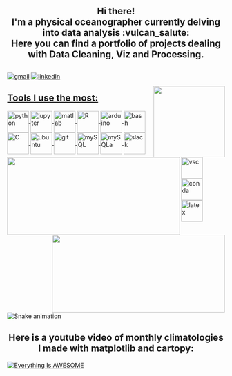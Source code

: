 <h2 align="center"> 
	Hi there! <br>
	I'm a physical oceanographer currently delving into data analysis :vulcan_salute: <br>
	Here you can find a portfolio of projects dealing with Data Cleaning, Viz and Processing.
</h2>

##
[![gmail](https://img.shields.io/badge/Gmail-D14836?style=for-the-badge&logo=gmail&logoColor=white)](mailto:hbatistuzzo@gmail.com)
[![linkedIn](https://img.shields.io/badge/LinkedIn-0077B5?style=for-the-badge&logo=linkedin&logoColor=white)](https://www.linkedin.com/in/henrique-batistuzzo/)

<a href="https://www.codewars.com/users/hbatistuzzo" target="_blank">
    <img width="165" align="right" src="https://www.codewars.com/users/hbatistuzzo/badges/micro" />
</a>
	
##
<div>
<a href="https://github.com/hbatistuzzo">
<img height="180em" width="400em" align="left" src="https://github-readme-stats.vercel.app/api?username=hbatistuzzo&show_icons=true&theme=dark&include_all_commits=true&count_private=true"/>
<img height="180em" width="400em" align="right" src="https://github-readme-stats.vercel.app/api/top-langs/?username=hbatistuzzo&layout=compact&langs_count=7&theme=dark" />
</div>

<div>

## Tools I use the most:

</div>

<div style = 'display: inline_block'>

<a href="https://docs.python.org/3/">
<img align='center' width=50px alt='python' src='https://cdn.jsdelivr.net/gh/devicons/devicon/icons/python/python-original.svg' />
</a>

<a href="https://jupyter.org/">
<img align='center' width=50px alt='jupyter' src="https://cdn.jsdelivr.net/gh/devicons/devicon/icons/jupyter/jupyter-original-wordmark.svg" />
</a>

<a href="https://www.mathworks.com/products/matlab.html">
<img align='center' width=50px alt='matlab' src="https://cdn.jsdelivr.net/gh/devicons/devicon/icons/matlab/matlab-original.svg" />
</a>

<a href="https://www.r-project.org/">
<img align='center' width=50px alt='R' src="https://cdn.jsdelivr.net/gh/devicons/devicon/icons/r/r-original.svg"/>
</a>

<a href="https://www.arduino.cc/">
<img align='center' width=50px alt='arduino' src="https://cdn.jsdelivr.net/gh/devicons/devicon/icons/arduino/arduino-original-wordmark.svg" />
</a>

<a href="https://en.wikipedia.org/wiki/Bash_(Unix_shell)">
<img align='center' width=50px alt='bash' src="https://cdn.jsdelivr.net/gh/devicons/devicon/icons/bash/bash-original.svg" />
</a>

<a href="https://en.wikipedia.org/wiki/C_(programming_language)">
<img align='center' width=50px alt='C' src="https://cdn.jsdelivr.net/gh/devicons/devicon/icons/c/c-original.svg" />
</a>

<a href="https://https://ubuntu.com/">
<img align='center' width=50px alt='ubuntu' src="https://cdn.jsdelivr.net/gh/devicons/devicon/icons/ubuntu/ubuntu-plain-wordmark.svg" />
</a>

<a href="https://git-scm.com/">
<img align='center' width=50px alt='git' src="https://cdn.jsdelivr.net/gh/devicons/devicon/icons/git/git-original.svg" />
</a>

<a href="https://www.mysql.com/">
<img align='center' width=50px alt='mySQL' src="https://cdn.jsdelivr.net/gh/devicons/devicon/icons/mysql/mysql-original-wordmark.svg"/>
</a>

<a href="https://www.sqlalchemy.org/">
<img align='center' width=50px alt='mySQLa' src="https://cdn.jsdelivr.net/gh/devicons/devicon/icons/sqlalchemy/sqlalchemy-original.svg"/>
</a>

<a href="https://slack.com/">
<img align='center' width=50px alt='slack' src="https://cdn.jsdelivr.net/gh/devicons/devicon/icons/slack/slack-original.svg"/>
</a>

<a href="https://code.visualstudio.com/">
<img align='center' width=50px alt='vsc' src="https://cdn.jsdelivr.net/gh/devicons/devicon/icons/vscode/vscode-original.svg" />
</a>

<a href="https://www.anaconda.com/">
<img align='center' width=50px alt='conda' src="https://cdn.jsdelivr.net/gh/devicons/devicon/icons/anaconda/anaconda-original.svg" />
</a>

<a href="https://www.latex-project.org/">
<img align='center' width=50px alt='latex' src="https://cdn.jsdelivr.net/gh/devicons/devicon/icons/latex/latex-original.svg"/>
</a>
          
</div>

  ![Snake animation](https://github.com/PedroPDIN/PedroPDIN/blob/output/github-contribution-grid-snake.svg)

<h2 align="center"> 
	Here is a youtube video of monthly climatologies I made with matplotlib and cartopy:
</h2>

[![Everything Is AWESOME](https://lh3.googleusercontent.com/kcnWf8zi_7TcB6FDp8oe4tufvNH6CNlrOi8WBOE06IIabNS0k-mu4M8_dcdmS3XaB-nIt5akWYMRZifkLWOhZTev0fCP5WqOPnceaEilWq05RlcNcsT3SIMgKl_KWjyyIDVHO9oyLozgFGHzQz4TYwlZN6w1mFrd8uRP_cpFivwdDtn8j7VWvkkaxDNgWEm2DJDzTiP3zclqLV4Kffj47qFLimeKsCMuwuGr9dGHIYWMyZ4wwtHXtevInEbh44YL-tdmBaKD2mTXzw3vJ7ht2ciDtNqv3DRn19UIErMBW8T086TIwpUNUabLBh_5J92GguTqteGmpa5qHdZHsdTCc_7boG7HqFAfHzkrMtjgg1WZcbUwiQgQ1csoNOnioz05pyvmgC3gBPh8euKqDgUDN31e9misvKWtsS5PZ96EQEbjfPjfbu6Dr8IJpCU3La5xweclf2FJqm_O71FBIQVYaZOVA9SFN8cqCYGC3z_qq2e9MTndzJvIa2keVMDzWvjlBoy7ZHTnirON7yENBfWWUviHOANw3IPtp38tCQda8VK6DnGUbzbOqEVnxbxKiW4lNUKsqAf93lIisxEGAGlk85l_L1w4fUpUh_edmL_I-xQDZ6snYi9qfoDmX_vMxwasop1SeWz9GoxitUXiOW10zpyV3HzkSwFE4x5yfobTNP4moKWroy9oA2T9WQfNCxYgblfGeBPe7b_qTD4M8Iav6Su1qaoFZKcMA6ZqMidm-FB_ZjG2KeC9z8piOsmuJ3IQprTMSKAGdAiGBFiKK7WCbz6lAhK2bRNIE4nWagnuCTZcI5ZOav4u5kJ3KPsLTSt7skd_7K9gXjnx-29be1Q0tvxiUYNtxWkBnJ3y1mjvP__EQQkCZ77qMlEgRnR993hYWnDf0-cOAqvQX9STO3TZMdydeK8ba0YCPJUfGfqyXNnZZprYNd6-VhdRtMEXZtwTPQRqyh14_pl8_T2d7_w=w1025-h719-no?authuser=0)](https://youtu.be/5fsr0Ur9py8 "Climatologies")